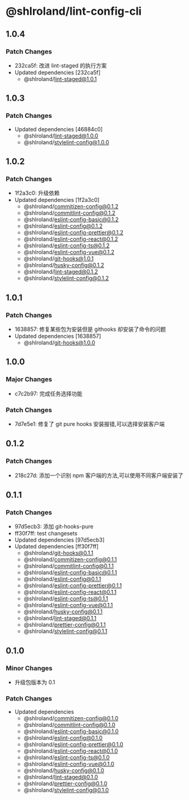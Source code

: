 # @shlroland/lint-config-cli

## 1.0.4

### Patch Changes

- 232ca5f: 改进 lint-staged 的执行方案
- Updated dependencies [232ca5f]
  - @shlroland/lint-staged@1.0.1

## 1.0.3

### Patch Changes

- Updated dependencies [46884c0]
  - @shlroland/lint-staged@1.0.0
  - @shlroland/stylelint-config@1.0.0

## 1.0.2

### Patch Changes

- 1f2a3c0: 升级依赖
- Updated dependencies [1f2a3c0]
  - @shlroland/commitizen-config@0.1.2
  - @shlroland/commitlint-config@0.1.2
  - @shlroland/eslint-config-basic@0.1.2
  - @shlroland/eslint-config@0.1.2
  - @shlroland/eslint-config-prettier@0.1.2
  - @shlroland/eslint-config-react@0.1.2
  - @shlroland/eslint-config-ts@0.1.2
  - @shlroland/eslint-config-vue@0.1.2
  - @shlroland/git-hooks@1.0.1
  - @shlroland/husky-config@0.1.2
  - @shlroland/lint-staged@0.1.2
  - @shlroland/stylelint-config@0.1.2

## 1.0.1

### Patch Changes

- 1638857: 修复某些包为安装但是 githooks 却安装了命令的问题
- Updated dependencies [1638857]
  - @shlroland/git-hooks@1.0.0

## 1.0.0

### Major Changes

- c7c2b97: 完成任务选择功能

### Patch Changes

- 7d7e5e1: 修复了 git pure hooks 安装报错,可以选择安装客户端

## 0.1.2

### Patch Changes

- 218c27d: 添加一个识别 npm 客户端的方法,可以使用不同客户端安装了

## 0.1.1

### Patch Changes

- 97d5ecb3: 添加 git-hooks-pure
- ff30f7ff: test changesets
- Updated dependencies [97d5ecb3]
- Updated dependencies [ff30f7ff]
  - @shlroland/git-hooks@0.1.1
  - @shlroland/commitizen-config@0.1.1
  - @shlroland/commitlint-config@0.1.1
  - @shlroland/eslint-config-basic@0.1.1
  - @shlroland/eslint-config@0.1.1
  - @shlroland/eslint-config-prettier@0.1.1
  - @shlroland/eslint-config-react@0.1.1
  - @shlroland/eslint-config-ts@0.1.1
  - @shlroland/eslint-config-vue@0.1.1
  - @shlroland/husky-config@0.1.1
  - @shlroland/lint-staged@0.1.1
  - @shlroland/prettier-config@0.1.1
  - @shlroland/stylelint-config@0.1.1

## 0.1.0

### Minor Changes

- 升级包版本为 0.1

### Patch Changes

- Updated dependencies
  - @shlroland/commitizen-config@0.1.0
  - @shlroland/commitlint-config@0.1.0
  - @shlroland/eslint-config-basic@0.1.0
  - @shlroland/eslint-config@0.1.0
  - @shlroland/eslint-config-prettier@0.1.0
  - @shlroland/eslint-config-react@0.1.0
  - @shlroland/eslint-config-ts@0.1.0
  - @shlroland/eslint-config-vue@0.1.0
  - @shlroland/husky-config@0.1.0
  - @shlroland/lint-staged@0.1.0
  - @shlroland/prettier-config@0.1.0
  - @shlroland/stylelint-config@0.1.0
